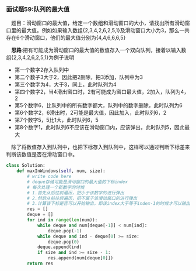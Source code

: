 ### 面试题59:队列的最大值

&emsp;题目：滑动窗口的最大值，给定一个数组和滑动窗口的大小，请找出所有滑动窗口里的最大值。例如如果输入数组{2,3,4,2,6,2,5,1}及滑动窗口大小为3，那么一共存在6个滑动窗口，他们的最大值分别为{4,4,6,6,6,5}

&emsp;**思路**:把有可能成为滑动窗口的最大值的数值存入一个双向队列，接着以输入数组{2,3,4,2,6,2,5,1}为例子说明
+ 第一个数字2存入队列中
+ 第二个数子3大于2，因此把2删除，把3添加，队列中为3
+ 第三个数字为4，大于3，同上，此时队列为4
+ 第四个数字2，当4滑出窗口时，2有可能成为窗口最大值，2加入，队列为4，2
+ 第5个数字6，比队列中的所有数字都大，队列中的数字删除，此时队列为6
+ 第6个数字2，6滑出时，2可能是最大值，因此加入，此时队列6，2
+ 第7个数字5，5比1大，此时队列6，5
+ 第8个数字1，此时队列6不应该在滑动窗口内，应该弹出，此时队列5，因此最大

&emsp;除了将数值存入到队列中，也把下标存入到队列中，这样可以通过判断下标差来判断该数值是否在滑动窗口中。


```python
class Solution:
    def maxInWindows(self, num, size):
        # write code here
        # deque存储可能是滑动窗口的最大值的下标index
        # 每次处理一个新数字的时候
        # 1.首先从后往前遍历，把小于该数字的进行弹出
        # 2.然后从前往后遍历，把不属于该滑动窗口的进行弹出
        # 3.计算该下标是否可以开始输出，即该index大于等于index-1的时候才可以输出
        res = []
        deque = []
        for ind in range(len(num)):
            while deque and num[deque[-1]] < num[ind]:
                deque.pop(-1)
            while deque and ind - deque[0] >= size:
                deque.pop(0)
            deque.append(ind)
            if size and ind >= size - 1:
                res.append(num[deque[0]])
        return res
```
